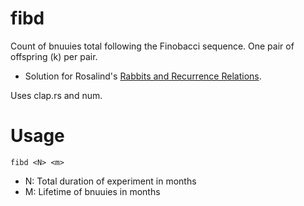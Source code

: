 # fibd

Count of bnuuies total following the Finobacci sequence.
One pair of offspring (k) per pair.
- Solution for Rosalind's [Rabbits and Recurrence Relations](https://rosalind.info/problems/fib/).

Uses clap.rs and num.

# Usage

```
fibd <N> <m>
```

- N: Total duration of experiment in months
- M: Lifetime of bnuuies in months
